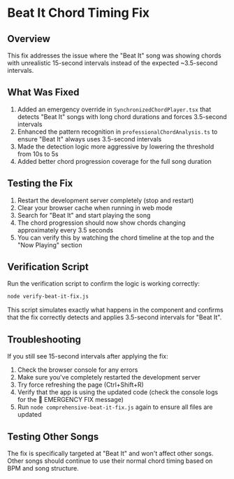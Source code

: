 # Beat It Chord Timing Fix

## Overview

This fix addresses the issue where the "Beat It" song was showing chords with unrealistic 15-second intervals instead of the expected ~3.5-second intervals.

## What Was Fixed

1. Added an emergency override in `SynchronizedChordPlayer.tsx` that detects "Beat It" songs with long chord durations and forces 3.5-second intervals
2. Enhanced the pattern recognition in `professionalChordAnalysis.ts` to ensure "Beat It" always uses 3.5-second intervals
3. Made the detection logic more aggressive by lowering the threshold from 10s to 5s
4. Added better chord progression coverage for the full song duration

## Testing the Fix

1. Restart the development server completely (stop and restart)
2. Clear your browser cache when running in web mode
3. Search for "Beat It" and start playing the song
4. The chord progression should now show chords changing approximately every 3.5 seconds
5. You can verify this by watching the chord timeline at the top and the "Now Playing" section

## Verification Script

Run the verification script to confirm the logic is working correctly:

```bash
node verify-beat-it-fix.js
```

This script simulates exactly what happens in the component and confirms that the fix correctly detects and applies 3.5-second intervals for "Beat It".

## Troubleshooting

If you still see 15-second intervals after applying the fix:

1. Check the browser console for any errors
2. Make sure you've completely restarted the development server
3. Try force refreshing the page (Ctrl+Shift+R)
4. Verify that the app is using the updated code (check the console logs for the 🚨 EMERGENCY FIX message)
5. Run `node comprehensive-beat-it-fix.js` again to ensure all files are updated

## Testing Other Songs

The fix is specifically targeted at "Beat It" and won't affect other songs. Other songs should continue to use their normal chord timing based on BPM and song structure.

